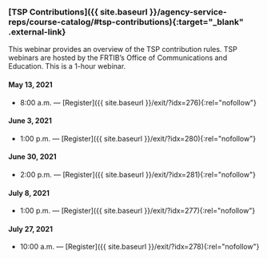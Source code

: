 ### [TSP Contributions]({{ site.baseurl }}/agency-service-reps/course-catalog/#tsp-contributions){:target="\_blank" .external-link}

This webinar provides an overview of the TSP contribution rules. TSP webinars are hosted by the FRTIB’s Office of Communications and Education. This is a 1-hour webinar.

#### May 13, 2021

- 8:00 a.m. — [Register]({{ site.baseurl }}/exit/?idx=276){:rel="nofollow"}

#### June 3, 2021

- 1:00 p.m. — [Register]({{ site.baseurl }}/exit/?idx=280){:rel="nofollow"}

#### June 30, 2021

- 2:00 p.m. — [Register]({{ site.baseurl }}/exit/?idx=281){:rel="nofollow"}

#### July 8, 2021

- 1:00 p.m. — [Register]({{ site.baseurl }}/exit/?idx=277){:rel="nofollow"}

#### July 27, 2021

- 10:00 a.m. — [Register]({{ site.baseurl }}/exit/?idx=278){:rel="nofollow"}
